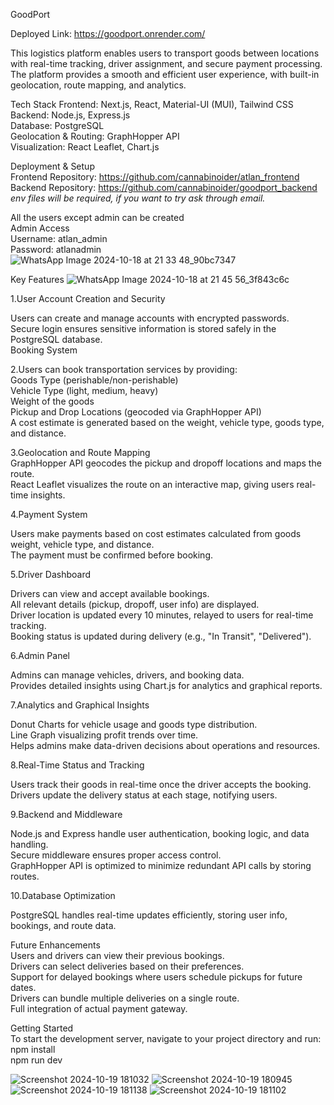 GoodPort  

Deployed Link: https://goodport.onrender.com/  

This logistics platform enables users to transport goods between locations with real-time tracking, driver assignment, and secure payment processing. The platform provides a smooth and efficient user experience, with built-in geolocation, route mapping, and analytics.

Tech Stack
Frontend: Next.js, React, Material-UI (MUI), Tailwind CSS  
Backend: Node.js, Express.js  
Database: PostgreSQL  
Geolocation & Routing: GraphHopper API  
Visualization: React Leaflet, Chart.js  

Deployment & Setup  
Frontend Repository: https://github.com/cannabinoider/atlan_frontend  
Backend Repository: https://github.com/cannabinoider/goodport_backend  
*env files will be required, if you want to try ask through email.*  

All the users except admin can be created  
Admin Access  
Username: atlan_admin  
Password: atlanadmin  
![WhatsApp Image 2024-10-18 at 21 33 48_90bc7347](https://github.com/user-attachments/assets/2bfb6fea-902e-4ed4-8f03-d18b3144073a)

Key Features  ![WhatsApp Image 2024-10-18 at 21 45 56_3f843c6c](https://github.com/user-attachments/assets/2837bb75-f4f9-41b8-9d53-a953f2b7fb1b)

1.User Account Creation and Security  

Users can create and manage accounts with encrypted passwords.  
Secure login ensures sensitive information is stored safely in the PostgreSQL database.  
Booking System  

2.Users can book transportation services by providing:  
Goods Type (perishable/non-perishable)  
Vehicle Type (light, medium, heavy)  
Weight of the goods  
Pickup and Drop Locations (geocoded via GraphHopper API)  
A cost estimate is generated based on the weight, vehicle type, goods type, and distance.  

3.Geolocation and Route Mapping  
GraphHopper API geocodes the pickup and dropoff locations and maps the route.  
React Leaflet visualizes the route on an interactive map, giving users real-time insights.  

4.Payment System  

Users make payments based on cost estimates calculated from goods weight, vehicle type, and distance.  
The payment must be confirmed before booking.  

5.Driver Dashboard  

Drivers can view and accept available bookings.  
All relevant details (pickup, dropoff, user info) are displayed.  
Driver location is updated every 10 minutes, relayed to users for real-time tracking.  
Booking status is updated during delivery (e.g., "In Transit", "Delivered").  

6.Admin Panel  

Admins can manage vehicles, drivers, and booking data.  
Provides detailed insights using Chart.js for analytics and graphical reports.  

7.Analytics and Graphical Insights  

Donut Charts for vehicle usage and goods type distribution.  
Line Graph visualizing profit trends over time.  
Helps admins make data-driven decisions about operations and resources.  

8.Real-Time Status and Tracking  

Users track their goods in real-time once the driver accepts the booking.  
Drivers update the delivery status at each stage, notifying users.  

9.Backend and Middleware  

Node.js and Express handle user authentication, booking logic, and data handling.  
Secure middleware ensures proper access control.  
GraphHopper API is optimized to minimize redundant API calls by storing routes.  

10.Database Optimization  

PostgreSQL handles real-time updates efficiently, storing user info, bookings, and route data.  

Future Enhancements  
Users and drivers can view their previous bookings.  
Drivers can select deliveries based on their preferences.  
Support for delayed bookings where users schedule pickups for future dates.  
Drivers can bundle multiple deliveries on a single route.  
Full integration of actual payment gateway.  

Getting Started  
To start the development server, navigate to your project directory and run:  
npm install  
npm run dev  


![Screenshot 2024-10-19 181032](https://github.com/user-attachments/assets/6521105c-419d-4ac5-ae53-a72c55146966)
![Screenshot 2024-10-19 180945](https://github.com/user-attachments/assets/a9f751ef-f1ef-45a5-9272-f49482c8a4be)
![Screenshot 2024-10-19 181138](https://github.com/user-attachments/assets/cbad4497-c2cc-4dd1-aa98-3380627678d8)
![Screenshot 2024-10-19 181102](https://github.com/user-attachments/assets/04f22f05-8615-49f6-a18c-a4609a5356bb)
